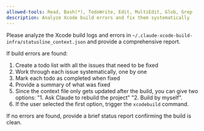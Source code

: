 ```yaml
---
allowed-tools: Read, Bash(*), TodoWrite, Edit, MultiEdit, Glob, Grep
description: Analyze Xcode build errors and fix them systematically
---
```


Please analyze the Xcode build logs and errors in `~/.claude-xcode-build-infra/statusline_context.json` and provide a comprehensive report.

If build errors are found:
1. Create a todo list with all the issues that need to be fixed
2. Work through each issue systematically, one by one
3. Mark each todo as completed when fixed
4. Provide a summary of what was fixed
5. Since the context file only gets updated after the build, you can give two options: "1. Ask Claude to rebuild the project" "2. Build by myself". 
6. If the user selected the first option, trigger the `xcodebuild` command. 

If no errors are found, provide a brief status report confirming the build is clean.